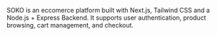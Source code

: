 SOKO is an eccomerce platform built with Next.js, Tailwind CSS and a Node.js + Express Backend.
It supports user authentication, product browsing, cart management, and checkout.
